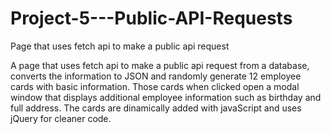 # Project-5---Public-API-Requests
Page that uses fetch api to make a public api request

A page that uses fetch api to make a public api request from a database, converts the information to JSON
and randomly generate 12 employee cards with basic information. Those cards when clicked open a modal window
that displays additional employee information such as birthday and full address. The cards are dinamically
added with javaScript and uses jQuery for cleaner code.
